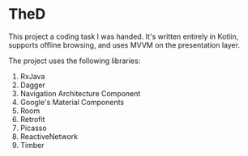 # TheD
This project a coding task I was handed. It's written entirely in Kotlin, supports offline browsing, and uses MVVM on the presentation layer.

The project uses the following libraries:

1. RxJava
2. Dagger
3. Navigation Architecture Component
4. Google's Material Components
5. Room
6. Retrofit
7. Picasso
8. ReactiveNetwork
9. Timber
